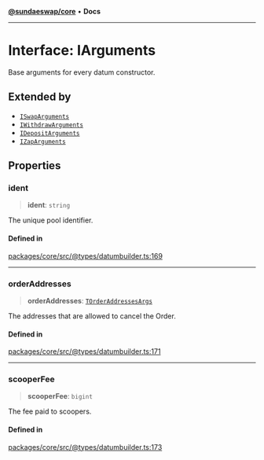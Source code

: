[**@sundaeswap/core**](../../README.md) • **Docs**

***

# Interface: IArguments

Base arguments for every datum constructor.

## Extended by

- [`ISwapArguments`](ISwapArguments.md)
- [`IWithdrawArguments`](IWithdrawArguments.md)
- [`IDepositArguments`](IDepositArguments.md)
- [`IZapArguments`](IZapArguments.md)

## Properties

### ident

> **ident**: `string`

The unique pool identifier.

#### Defined in

[packages/core/src/@types/datumbuilder.ts:169](https://github.com/SundaeSwap-finance/sundae-sdk/blob/main/packages/core/src/@types/datumbuilder.ts#L169)

***

### orderAddresses

> **orderAddresses**: [`TOrderAddressesArgs`](../type-aliases/TOrderAddressesArgs.md)

The addresses that are allowed to cancel the Order.

#### Defined in

[packages/core/src/@types/datumbuilder.ts:171](https://github.com/SundaeSwap-finance/sundae-sdk/blob/main/packages/core/src/@types/datumbuilder.ts#L171)

***

### scooperFee

> **scooperFee**: `bigint`

The fee paid to scoopers.

#### Defined in

[packages/core/src/@types/datumbuilder.ts:173](https://github.com/SundaeSwap-finance/sundae-sdk/blob/main/packages/core/src/@types/datumbuilder.ts#L173)
